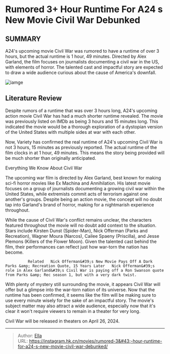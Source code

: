 # Rumored 3&#43; Hour Runtime For A24 s New Movie Civil War Debunked


## SUMMARY 



  A24&#39;s upcoming movie Civil War was rumored to have a runtime of over 3 hours, but the actual runtime is 1 hour, 49 minutes.   Directed by Alex Garland, the film focuses on journalists documenting a civil war in the US, with elements of horror.   The talented cast and impactful story are expected to draw a wide audience curious about the cause of America&#39;s downfall.  

![iamge](https://static1.srcdn.com/wordpress/wp-content/uploads/2023/12/screen-shot-2023-12-28-at-12-03-20-pm.jpg)

## Literature Review



Despite rumors of a runtime that was over 3 hours long, A24&#39;s upcoming action movie Civil War has had a much shorter runtime revealed. The movie was previously listed on IMDb as being 3 hours and 15 minutes long. This indicated the movie would be a thorough exploration of a dystopian version of the United States with multiple sides at war with each other.




Now, Variety has confirmed the real runtime of A24&#39;s upcoming Civil War is not 3 hours, 15 minutes as previously reported. The actual runtime of the film clocks in at 1 hour, 49 minutes. This means the story being provided will be much shorter than originally anticipated.


 Everything We Know About Civil War 
          

The upcoming war film is directed by Alex Garland, best known for making sci-fi horror movies like Ex Machina and Annihilation. His latest movie focuses on a group of journalists documenting a growing civil war within the United States, while extremists commit acts of terrorism against one another&#39;s groups. Despite being an action movie, the concept will no doubt tap into Garland&#39;s brand of horror, making for a nightmarish experience throughout.

While the cause of Civil War&#39;s conflict remains unclear, the characters featured throughout the movie will no doubt add context to the situation. Stars include Kirsten Dunst (Spider-Man), Nick Offerman (Parks and Recreation), Wagner Moura (Narcos), Cailee Spaeny (Priscilla), and Jesse Plemons (Killers of the Flower Moon). Given the talented cast behind the film, their performances can reflect just how war-torn the nation has become.




              Related   Nick Offerman&#39;s New Movie Pays Off A Dark Parks &amp; Recreation Quote, 15 Years Later   Nick Offerman&#39;s role in Alex Garland&#39;s Civil War is paying off a Ron Swanson quote from Parks &amp; Rec season 1, but with a very dark twist.    

With plenty of mystery still surrounding the movie, it appears Civil War will offer but a glimpse into the war-torn nation of its universe. Now that the runtime has been confirmed, it seems like the film will be making sure to use every minute wisely for the sake of an impactful story. The movie&#39;s subject matter may also attract a wide audience, especially now that it&#39;s clear it won&#39;t require viewers to remain in a theater for very long.



Civil War will be released in theaters on April 26, 2024.






---

> Author: [Ella](https://instagram.hk.cn/)  
> URL: https://instagram.hk.cn/movies/rumored-3&#43;-hour-runtime-for-a24-s-new-movie-civil-war-debunked/  

